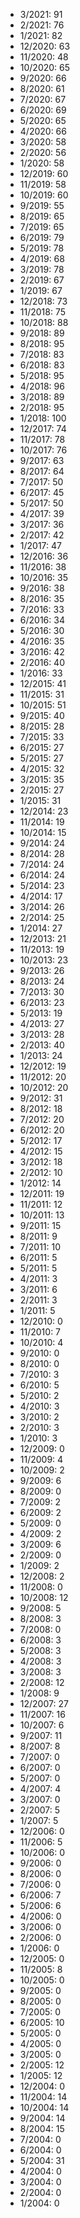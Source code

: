 *  3/2021: 91
*  2/2021: 76
*  1/2021: 82
*  12/2020: 63
*  11/2020: 48
*  10/2020: 65
*  9/2020: 66
*  8/2020: 61
*  7/2020: 67
*  6/2020: 69
*  5/2020: 65
*  4/2020: 66
*  3/2020: 58
*  2/2020: 56
*  1/2020: 58
*  12/2019: 60
*  11/2019: 58
*  10/2019: 60
*  9/2019: 55
*  8/2019: 65
*  7/2019: 65
*  6/2019: 79
*  5/2019: 78
*  4/2019: 68
*  3/2019: 78
*  2/2019: 67
*  1/2019: 67
*  12/2018: 73
*  11/2018: 75
*  10/2018: 88
*  9/2018: 89
*  8/2018: 95
*  7/2018: 83
*  6/2018: 83
*  5/2018: 95
*  4/2018: 96
*  3/2018: 89
*  2/2018: 95
*  1/2018: 100
*  12/2017: 74
*  11/2017: 78
*  10/2017: 76
*  9/2017: 63
*  8/2017: 64
*  7/2017: 50
*  6/2017: 45
*  5/2017: 50
*  4/2017: 39
*  3/2017: 36
*  2/2017: 42
*  1/2017: 47
*  12/2016: 36
*  11/2016: 38
*  10/2016: 35
*  9/2016: 38
*  8/2016: 35
*  7/2016: 33
*  6/2016: 34
*  5/2016: 30
*  4/2016: 35
*  3/2016: 42
*  2/2016: 40
*  1/2016: 33
*  12/2015: 41
*  11/2015: 31
*  10/2015: 51
*  9/2015: 40
*  8/2015: 28
*  7/2015: 33
*  6/2015: 27
*  5/2015: 27
*  4/2015: 32
*  3/2015: 35
*  2/2015: 27
*  1/2015: 31
*  12/2014: 23
*  11/2014: 19
*  10/2014: 15
*  9/2014: 24
*  8/2014: 28
*  7/2014: 24
*  6/2014: 24
*  5/2014: 23
*  4/2014: 17
*  3/2014: 26
*  2/2014: 25
*  1/2014: 27
*  12/2013: 21
*  11/2013: 19
*  10/2013: 23
*  9/2013: 26
*  8/2013: 24
*  7/2013: 30
*  6/2013: 23
*  5/2013: 19
*  4/2013: 27
*  3/2013: 28
*  2/2013: 40
*  1/2013: 24
*  12/2012: 19
*  11/2012: 20
*  10/2012: 20
*  9/2012: 31
*  8/2012: 18
*  7/2012: 20
*  6/2012: 20
*  5/2012: 17
*  4/2012: 15
*  3/2012: 18
*  2/2012: 10
*  1/2012: 14
*  12/2011: 19
*  11/2011: 12
*  10/2011: 13
*  9/2011: 15
*  8/2011: 9
*  7/2011: 10
*  6/2011: 5
*  5/2011: 5
*  4/2011: 3
*  3/2011: 6
*  2/2011: 3
*  1/2011: 5
*  12/2010: 0
*  11/2010: 7
*  10/2010: 4
*  9/2010: 0
*  8/2010: 0
*  7/2010: 3
*  6/2010: 5
*  5/2010: 2
*  4/2010: 3
*  3/2010: 2
*  2/2010: 3
*  1/2010: 3
*  12/2009: 0
*  11/2009: 4
*  10/2009: 2
*  9/2009: 6
*  8/2009: 0
*  7/2009: 2
*  6/2009: 2
*  5/2009: 0
*  4/2009: 2
*  3/2009: 6
*  2/2009: 0
*  1/2009: 2
*  12/2008: 2
*  11/2008: 0
*  10/2008: 12
*  9/2008: 5
*  8/2008: 3
*  7/2008: 0
*  6/2008: 3
*  5/2008: 3
*  4/2008: 3
*  3/2008: 3
*  2/2008: 12
*  1/2008: 9
*  12/2007: 27
*  11/2007: 16
*  10/2007: 6
*  9/2007: 11
*  8/2007: 8
*  7/2007: 0
*  6/2007: 0
*  5/2007: 0
*  4/2007: 4
*  3/2007: 0
*  2/2007: 5
*  1/2007: 5
*  12/2006: 0
*  11/2006: 5
*  10/2006: 0
*  9/2006: 0
*  8/2006: 0
*  7/2006: 0
*  6/2006: 7
*  5/2006: 6
*  4/2006: 0
*  3/2006: 0
*  2/2006: 0
*  1/2006: 0
*  12/2005: 0
*  11/2005: 8
*  10/2005: 0
*  9/2005: 0
*  8/2005: 0
*  7/2005: 0
*  6/2005: 10
*  5/2005: 0
*  4/2005: 0
*  3/2005: 0
*  2/2005: 12
*  1/2005: 12
*  12/2004: 0
*  11/2004: 14
*  10/2004: 14
*  9/2004: 14
*  8/2004: 15
*  7/2004: 0
*  6/2004: 0
*  5/2004: 31
*  4/2004: 0
*  3/2004: 0
*  2/2004: 0
*  1/2004: 0